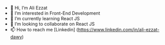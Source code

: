 - 👋 Hi, I’m Ali Ezzat
- 👀 I’m interested in Front-End Development
- 🌱 I’m currently learning React JS
- 💞️ I’m looking to collaborate on React JS
- 📫 How to reach me [Linkedin] (https://www.linkedin.com/in/ali-ezzat-dawy)

